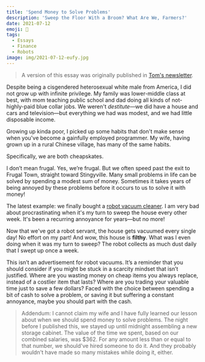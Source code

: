 ```yaml
---
title: 'Spend Money to Solve Problems'
description: 'Sweep the Floor With a Broom? What Are We, Farmers?'
date: 2021-07-12
emoji: 💸
tags:
  - Essays
  - Finance
  - Robots
image: img/2021-07-12-eufy.jpg
---
```


> A version of this essay was originally published in [Tom's newsletter](https://tva.wtf/newsletter).

Despite being a cisgendered heterosexual white male from America, I did not grow up with infinite privilege. My family was lower-middle class at best, with mom teaching public school and dad doing all kinds of not-highly-paid blue collar jobs. We weren't _destitute_—we did have a house and cars and television—but everything we had was modest, and we had little disposable income.

Growing up kinda poor, I picked up some habits that don't make sense when you've become a gainfully employed programmer. My wife, having grown up in a rural Chinese village, has many of the same habits.

Specifically, we are both cheapskates.

I don’t mean frugal. Yes, we’re frugal. But we often speed past the exit to Frugal Town, straight toward Stingyville. Many small problems in life can be solved by spending a modest sum of money. Sometimes it takes years of being annoyed by these problems before it occurs to us to solve it with money!

The latest example: we finally bought a [robot vacuum cleaner](https://amzn.to/36xRaSF). I am very bad about procrastinating when it's my turn to sweep the house every other week. It's been a recurring annoyance for years—but no more!

Now that we've got a robot servant, the house gets vacuumed every single day! No effort on my part! And wow, this house is **filthy**. What was I even doing when it was my turn to sweep? The robot collects as much dust daily that I swept up once a week.

This isn’t an advertisement for robot vacuums. It’s a reminder that you should consider if you might be stuck in a scarcity mindset that isn’t justified. Where are you wasting money on cheap items you always replace, instead of a costlier item that lasts? Where are you trading your valuable time just to save a few dollars? Faced with the choice between spending a bit of cash to solve a problem, or saving it but suffering a constant annoyance, maybe you should part with the cash.

> Addendum: I cannot claim my wife and I have fully learned our lesson about when we should spend money to solve problems. The night before I published this, we stayed up until midnight assembling a new storage cabinet. The value of the time we spent, based on our combined salaries, was $362. For any amount less than or equal to that number, we should've hired someone to do it. And they probably wouldn't have made so many mistakes while doing it, either.
